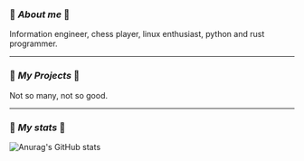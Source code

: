 ### 🌟 *About me* 🌟

Information engineer, chess player, linux enthusiast, python and rust programmer.

---

### 🌟 *My Projects* 🌟

Not so many, not so good.

---
### 🌟 *My stats* 🌟


![Anurag's GitHub stats](https://github-readme-stats.vercel.app/api?username=ctrlcoco&show_icons=true&theme=gruvbox)

<!--
---
### 🌟 *My telegram* 🌟
<a href="https://t.me/" target="_blank"><img src="https://internetwithoutborders.org/wp-content/uploads/2018/04/telegram-1-1170x365.jpg" alt="DM" height="50" width="174"></a>

---
### 🌟 *Donate* 🌟
<a href="https://www.buymeacoffee.com/" target="_blank"><img src="https://cdn.buymeacoffee.com/buttons/default-orange.png" alt="Buy Me A Coffee" height="41" width="174"></a>
-->




